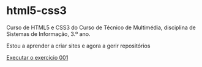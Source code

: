 # html5-css3

Curso de HTML5 e CSS3 do Curso de Técnico de Multimédia, disciplina de Sistemas de Informação, 3.º ano.

Estou a aprender a criar sites e agora a gerir repositórios


<a href="https://ruisantossi.github.io/html5-css3/exercicios/ex001/index.html">Executar o exercício 001</a>
